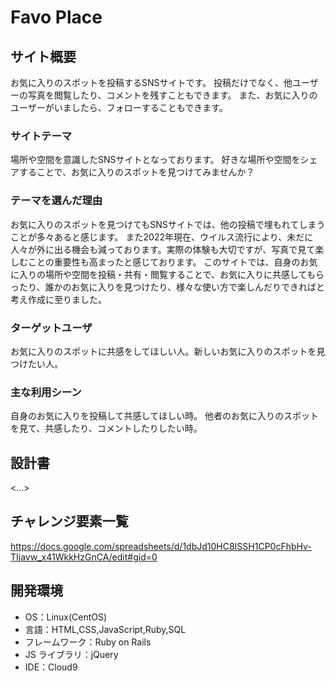# Favo Place

## サイト概要
お気に入りのスポットを投稿するSNSサイトです。
投稿だけでなく、他ユーザーの写真を閲覧したり、コメントを残すこともできます。
また、お気に入りのユーザーがいましたら、フォローすることもできます。

### サイトテーマ
場所や空間を意識したSNSサイトとなっております。
好きな場所や空間をシェアすることで、お気に入りのスポットを見つけてみませんか？

### テーマを選んだ理由
お気に入りのスポットを見つけてもSNSサイトでは、他の投稿で埋もれてしまうことが多々あると感じます。
また2022年現在、ウイルス流行により、未だに人々が外に出る機会も減っております。実際の体験も大切ですが、写真で見て楽しむことの重要性も高まったと感じております。
このサイトでは、自身のお気に入りの場所や空間を投稿・共有・閲覧することで、お気に入りに共感してもらったり、誰かのお気に入りを見つけたり、様々な使い方で楽しんだりできればと考え作成に至りました。

### ターゲットユーザ
お気に入りのスポットに共感をしてほしい人。新しいお気に入りのスポットを見つけたい人。

### 主な利用シーン
自身のお気に入りを投稿して共感してほしい時。
他者のお気に入りのスポットを見て、共感したり、コメントしたりしたい時。

## 設計書
<...>

## チャレンジ要素一覧
https://docs.google.com/spreadsheets/d/1dbJd10HC8ISSH1CP0cFhbHv-TIjavw_x41WkkHzGnCA/edit#gid=0

## 開発環境
- OS：Linux(CentOS)
- 言語：HTML,CSS,JavaScript,Ruby,SQL
- フレームワーク：Ruby on Rails
- JS ライブラリ：jQuery
- IDE：Cloud9
